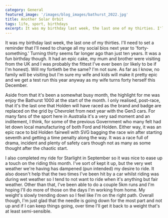 ```yaml
---
category: General
featured_image: '/images/blog_images/bathurst_2022.jpg'
title: Another Solar Orbit
tags: life, sport, birthdays
excerpt: It was my birthday last week, the last one of my thirties. I'll need to set a reminder that I'll need to change all my social bios next year to 'forty-something.' Turning thirty seems far longer ago than just ten years. It was a fun birthday though. It had an epic cake, my mum and brother were visiting from the UK and I was probably the fittest I've ever been (or likely to be if I'm honest). Will my fortieth be the same? I'm not sure. As far as I know, no family will be visiting but I'm sure my wife and kids will make it pretty epic and we get a test run this year anyway as my wife turns forty herself this December.
---
```

It was my birthday last week, the last one of my thirties. I'll need to set a reminder that I'll need to change all my social bios next year to 'forty-something.' Turning thirty seems far longer ago than just ten years. It was a fun birthday though. It had an epic cake, my mum and brother were visiting from the UK and I was probably the fittest I've ever been (or likely to be if I'm honest). Will my fortieth be the same? I'm not sure. As far as I know, no family will be visiting but I'm sure my wife and kids will make it pretty epic and we get a test run this year anyway as my wife turns forty herself this December.

Aside from that it's been a somewhat busy month, the highlight for me was enjoy the Bathurst 1000 at the start of the month. I only realised, post-race, that it's the last one that Holden will have raced as the brand and badge are replaced on the grid by Chevrolet from next year with the Gen3 cars. For many fans of the sport here in Australia it's a very sad moment and an inditement, I think, for some of the previous Government who many felt had let down local manufacturing of both Ford and Holden. Either way, it was an epic race to bid Holden fairwell with SVG bagging the race win after starting seventh and getting a time penalty along the way. It was a race full of drama, incident and plenty of safety cars though not as many as some thought after the chaotic start.

I also completed my ride for Starlight in September so it was nice to ease up a touch on the riding this month. I've sort of kept it up, but the very wet weather we're having has dampened (pun intended) my desire to ride. It also doesn't help that the two times I've been hit by a car whilst riding was during wet weather so I tend to not want to ride when it's anything but fair weather. Other than that, I've been able to do a couple 5km runs and I'm hoping I'll do more of those on the days I'm working from home. My weight's slowly trending down so I feel like I'm on the right path. Overall though, I'm just glad that the needle is going down for the most part and not up and if I can keep things going, over time I'll get it back to a weight that's at least semi-sensible.
